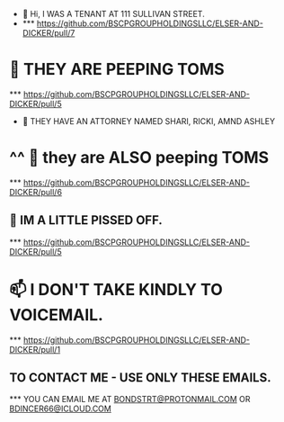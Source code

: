 - 👋 Hi, I WAS A TENANT AT 111 SULLIVAN STREET.
-    
  *** https://github.com/BSCPGROUPHOLDINGSLLC/ELSER-AND-DICKER/pull/7 
        
           
# 👀 THEY ARE PEEPING TOMS
  *** https://github.com/BSCPGROUPHOLDINGSLLC/ELSER-AND-DICKER/pull/5
        
          
- 🌱 THEY HAVE AN ATTORNEY NAMED SHARI, RICKI, AMND ASHLEY
# ^^  🌱 they are ALSO peeping TOMS
 *** https://github.com/BSCPGROUPHOLDINGSLLC/ELSER-AND-DICKER/pull/6 
## 💞️ IM A LITTLE PISSED OFF.
 *** https://github.com/BSCPGROUPHOLDINGSLLC/ELSER-AND-DICKER/pull/5
 
# 📫 I DON'T TAKE KINDLY TO VOICEMAIL.
 *** https://github.com/BSCPGROUPHOLDINGSLLC/ELSER-AND-DICKER/pull/1
 
 ## TO CONTACT ME - USE ONLY THESE EMAILS.
*** YOU CAN EMAIL ME AT BONDSTRT@PROTONMAIL.COM OR BDINCER66@ICLOUD.COM
